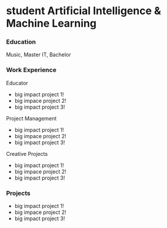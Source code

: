 # student Artificial Intelligence & Machine Learning

### Education
Music, Master
IT, Bachelor

### Work Experience
Educator
- big impact project 1!
- big impace project 2!
- big impact project 3!

Project Management
- big impact project 1!
- big impace project 2!
- big impact project 3!

Creative Projects
- big impact project 1!
- big impace project 2!
- big impact project 3!

### Projects
- big impact project 1!
- big impace project 2!
- big impact project 3!
